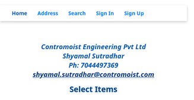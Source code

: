 <!DOCTYPE html>
<html lang="en">
<head>
<meta charset="UTF-8" />
<meta name="viewport" content="width=device-width, initial-scale=1, maximum-scale=1" />
<title>Air Conditioning Supplies - Home</title>
<style>
  /* Reset and base */
  * {
    box-sizing: border-box;
  }
  body, html {
    margin: 0; padding: 0; height: 100%;
    font-family: 'Segoe UI', Tahoma, Geneva, Verdana, sans-serif;
    background: url('https://images.unsplash.com/photo-1602524817909-4291a55e63b6?auto=format&fit=crop&w=1280&q=80') no-repeat center center fixed;
    background-size: cover;
    color: #222;
  }
  header {
    background: rgba(255 255 255 / 0.9);
    display: flex;
    justify-content: space-between;
    align-items: center;
    padding: 12px 20px;
    position: sticky;
    top: 0;
    z-index: 1000;
    box-shadow: 0 3px 7px rgb(0 0 0 / 0.2);
  }
  header nav a {
    margin: 0 12px;
    color: #007BFF;
    font-weight: 600;
    text-decoration: none;
    cursor: pointer;
    user-select: none;
  }
  header nav a:hover {
    text-decoration: underline;
  }
  header nav a.active {
    color: #0056b3;
    font-weight: 700;
  }
  #footer-info {
    font-size: 1.15rem;
    font-weight: 700;
    font-style: italic;
    color: #0056b3;
    text-align: center;
    text-shadow: 1px 1px 5px white;
    margin: 14px 4px;
  }
  main {
    max-width: 900px;
    margin: 12px auto 48px;
    padding: 0 12px;
  }
  h1, h2 {
    text-align: center;
    color: #004080;
    text-shadow: 0 0 8px #b0d0ff;
  }
  #content-area > * {
    max-width: 900px;
    margin: auto;
  }
  #boxes-container {
    margin-top: 16px;
    display: grid;
    grid-template-columns: repeat(auto-fit,minmax(180px,1fr));
    grid-gap: 12px;
    justify-content: center;
  }
  .colorful-box {
    background: linear-gradient(135deg, #0099ff, #33ccff);
    color: white;
    font-weight: 700;
    font-size: 0.85rem;
    padding: 18px 12px;
    border-radius: 10px;
    box-shadow: 0 3px 8px rgb(0 102 204 / 0.7);
    cursor: pointer;
    user-select: none;
    text-align: center;
    transition: transform 0.2s ease, box-shadow 0.2s ease;
  }
  .colorful-box:hover, .colorful-box:focus {
    transform: scale(1.07);
    box-shadow: 0 6px 14px rgb(0 102 204 / 0.9);
    outline: none;
  }
  #signIn, #signUp {
    max-width: 360px;
    background: rgba(255 255 255 / 0.9);
    padding: 18px 20px;
    border-radius: 12px;
    box-shadow: 0 6px 18px rgba(0,0,0,0.2);
    margin: 16px auto 36px;
    display: none;
  }
  #signIn.active, #signUp.active {
    display: block;
  }
  form {
    display: flex;
    flex-wrap: wrap;
    flex-direction: column;
  }
  form label {
    margin-top: 12px;
    font-weight: 600;
    font-size: 0.9rem;
  }
  form input {
    padding: 10px;
    margin-top: 6px;
    border: 2px solid #007BFF;
    border-radius: 6px;
    font-size: 1rem;
  }
  form input:focus {
    border-color: #004080;
    outline: none;
    background-color: #f0f8ff;
  }
  button.submit-btn {
    margin-top: 20px;
    background-color: #0056b3;
    border: none;
    color: white;
    font-weight: 700;
    font-size: 1rem;
    cursor: pointer;
    padding: 12px;
    border-radius: 8px;
    box-shadow: 0 4px 12px #004080;
    transition: background-color 0.3s ease;
  }
  button.submit-btn:hover {
    background-color: #003580;
  }
  .error-msg {
    color: red;
    font-size: 0.9rem;
    margin-top: 6px;
  }

  /* Responsive */
  @media (max-width: 375px) {
    #boxes-container {
      grid-template-columns: repeat(auto-fit,minmax(140px,1fr));
    }
  }
</style>
</head>
<body>
<header>
  <nav>
    <a href="#" id="nav-home" class="active" aria-label="Home" tabindex="0">Home</a>
    <a href="#" id="nav-address" tabindex="0">Address</a>
    <a href="#" id="nav-search" tabindex="0">Search</a>
    <a href="#" id="nav-signin" tabindex="0">Sign In</a>
    <a href="#" id="nav-signup" tabindex="0">Sign Up</a>
  </nav>
</header>

<main>
  <section id="footer-info" aria-label="Company Contact Info" role="contentinfo">
    Contromoist Engineering Pvt Ltd<br />
    <span style="font-style: italic;">Shyamal Sutradhar</span><br />
    Ph: 7044497369<br />
    <a href="mailto:shyamal.sutradhar@contromoist.com" style="color:#003580;">shyamal.sutradhar@contromoist.com</a>
  </section>

  <!-- Sign In Form -->
  <section id="signIn" aria-live="polite" aria-labelledby="signin-title" role="region">
    <h2 id="signin-title">Sign In</h2>
    <form id="signin-form" novalidate>
      <label for="signin-email">Email</label>
      <input id="signin-email" name="signin-email" type="email" required autocomplete="username" />
      <label for="signin-password">Password</label>
      <input id="signin-password" name="signin-password" type="password" required autocomplete="current-password" />
      <div class="error-msg" id="signin-error"></div>
      <button type="submit" class="submit-btn">Sign In</button>
    </form>
  </section>

  <!-- Sign Up Form -->
  <section id="signUp" aria-live="polite" aria-labelledby="signup-title" role="region">
    <h2 id="signup-title">Sign Up</h2>
    <form id="signup-form" novalidate>
      <label for="signup-name">Full Name</label>
      <input id="signup-name" name="signup-name" type="text" required autocomplete="name" />
      <label for="signup-mail">Mail ID</label>
      <input id="signup-mail" name="signup-mail" type="email" required autocomplete="email" />
      <label for="signup-phone">Phone Number</label>
      <input id="signup-phone" name="signup-phone" type="tel" required autocomplete="tel" pattern="^(\+\d{1,3}[- ]?)?\d{10}$" placeholder="e.g. 1234567890" />
      <label for="signup-password">Password</label>
      <input id="signup-password" name="signup-password" type="password" required autocomplete="new-password" />
      <label for="signup-repeatpassword">Repeat Password</label>
      <input id="signup-repeatpassword" name="signup-repeatpassword" type="password" required autocomplete="new-password" />
      <div class="error-msg" id="signup-error"></div>
      <button type="submit" class="submit-btn">Register</button>
    </form>
  </section>

  <section id="content-area" tabindex="0" aria-label="Main items selection">
    <h2>Select Items</h2>
    <div id="boxes-container" role="list" aria-live="polite">
      <!-- Boxes inserted by JS -->
    </div>
  </section>
</main>

<script>
  const items = [
    "VRF Copper Pipe hard 1-1/8", "VRF Copper Pipe hard 7/8", "VRF Copper Pipe hard 3/4",
    "VRF Copper Pipe soft 5/8", "VRF Copper Pipe soft 1/2", "VRF Copper Pipe soft 3/8",
    "VRF Copper Pipe soft 1/4", "NON VRF Copper Pipe hard 1-1/8", "NON VRF Copper Pipe hard 7/8",
    "NON VRF Copper Pipe hard 3/4", "NON VRF Copper Pipe soft 5/8", "NON VRF Copper Pipe soft 1/2",
    "NON VRF Copper Pipe soft 3/8", "NON VRF Copper Pipe soft 1/4", "Brazing Sticks",
    "Insulation Tube 1-1/8 x 19mm", "Insulation Tube 7/8 x 19mm", "Insulation Tube 3/4 x 19mm",
    "Insulation Tube 5/8 x 13mm", "Insulation Tube 1/2 x 13mm", "Insulation Tube 3/8 x 13mm",
    "Insulation Tube 1/4 x 13mm", "PVC Drain Pipe 40mm", "PVC Drain Pipe 32mm", "PVC Drain Pipe 25mm",
    "PVC Drain Pipe 50mm", "PVC Drain Pipe 75mm", "PVC Drain Pipe 65mm", "PVC Elbow 32mm",
    "PVC Elbow 25mm", "PVC Socket 32mm", "PVC Socket 25mm", "PVC Tee 32mm", "PVC Tee 25mm",
    "PVC Reducer 32mmx40mm", "PVC Reducer 32mmx25mm", "PVC Solvent", "Copper Elbow 1-1/8",
    "Copper Socket 1-1/8", "Copper Elbow 7/8", "Copper Socket 7/8", "Copper Elbow 3/4",
    "Copper Socket 3/4", "Control Cable", "Supporting Items", "24swg GI Sheets", "22swg GI Sheets",
    "13mm Nitrile Plain Sheets", "13mm Nitrile FSK Sheets", "19mm Nitrile Plain Sheets",
    "19mm Nitrile FSK Sheets", "Accoustic Insulation", "Refnet", "Equipment"
  ];

  // Elements
  const signInSection = document.getElementById('signIn');
  const signUpSection = document.getElementById('signUp');
  const contentArea = document.getElementById('content-area');
  const navSignIn = document.getElementById('nav-signin');
  const navSignUp = document.getElementById('nav-signup');
  const navHome = document.getElementById('nav-home');

  // Boxes container
  const boxesContainer = document.getElementById('boxes-container');

  // Helper to clear active nav and sections
  function clearActive() {
    signInSection.classList.remove('active');
    signUpSection.classList.remove('active');
    contentArea.style.display = 'block';
    navHome.classList.remove('active');
    navSignIn.classList.remove('active');
    navSignUp.classList.remove('active');
  }

  // Show functions for navigation
  function showHome() {
    clearActive();
    contentArea.style.display = 'block';
    navHome.classList.add('active');
  }
  function showSignIn() {
    clearActive();
    signInSection.classList.add('active');
    contentArea.style.display = 'none';
    navSignIn.classList.add('active');
  }
  function showSignUp() {
    clearActive();
    signUpSection.classList.add('active');
    contentArea.style.display = 'none';
    navSignUp.classList.add('active');
  }

  navSignIn.addEventListener('click', (e) => {
    e.preventDefault();
    showSignIn();
  });
  navSignUp.addEventListener('click', (e) => {
    e.preventDefault();
    showSignUp();
  });
  navHome.addEventListener('click', (e) => {
    e.preventDefault();
    showHome();
  });

  // Build colorful boxes
  function createBoxes() {
    items.forEach((item, index) => {
      const box = document.createElement('div');
      box.className = 'colorful-box';
      box.setAttribute('role','listitem');
      box.setAttribute('tabindex','0');
      box.textContent = item;
      // Create URL safe item name for query
      const safeName = encodeURIComponent(item);
      box.addEventListener('click', () => {
        window.location.href = `item.html?item=${safeName}`;
      });
      box.addEventListener('keypress', (e) => {
        if (e.key === "Enter" || e.key === " ") {
          e.preventDefault();
          box.click();
        }
      });
      boxesContainer.appendChild(box);
    });
  }

  // Form validation and dummy auth simulation

  // Sign In logic
  const signinForm = document.getElementById('signin-form');
  const signinError = document.getElementById('signin-error');

  signinForm.addEventListener('submit', (e) => {
    e.preventDefault();
    // Simple static dummy email/password for demo
    const email = e.target['signin-email'].value.trim();
    const password = e.target['signin-password'].value.trim();
    if(email === "" || password === "") {
      signinError.textContent = "Please fill in all fields.";
      return;
    }
    // For demo, accept any non-empty input
    signinError.textContent = "";
    alert("Sign in successful! You can now use the site.");
    showHome();
  });

  // Sign Up logic
  const signupForm = document.getElementById('signup-form');
  const signupError = document.getElementById('signup-error');

  signupForm.addEventListener('submit', (e) => {
    e.preventDefault();
    const fullName = e.target['signup-name'].value.trim();
    const email = e.target['signup-mail'].value.trim();
    const phone = e.target['signup-phone'].value.trim();
    const pass = e.target['signup-password'].value;
    const passRepeat = e.target['signup-repeatpassword'].value;
    signupError.textContent = "";
    if(!fullName || !email || !phone || !pass || !passRepeat){
      signupError.textContent = "Please fill in all fields.";
      return;
    }
    // Simple phone pattern check
    const phonePattern = /^(\+\d{1,3}[- ]?)?\d{10}$/;
    if(!phonePattern.test(phone)) {
      signupError.textContent = "Please enter a valid phone number (10 digits).";
      return;
    }
    if(pass !== passRepeat) {
      signupError.textContent = "Passwords do not match.";
      return;
    }
    // For demo: registration success alert & switch to sign in
    alert("Registration successful! Please sign in.");
    showSignIn();
  });

  createBoxes();
  showHome();
</script>

</body>
</html>

